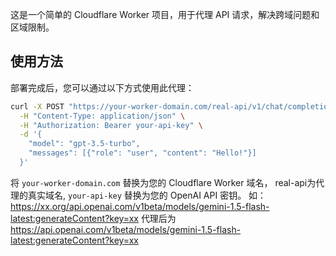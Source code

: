 这是一个简单的 Cloudflare Worker 项目，用于代理 API 请求，解决跨域问题和区域限制。

## 使用方法

部署完成后，您可以通过以下方式使用此代理：

```bash
curl -X POST "https://your-worker-domain.com/real-api/v1/chat/completions" \
  -H "Content-Type: application/json" \
  -H "Authorization: Bearer your-api-key" \
  -d '{
    "model": "gpt-3.5-turbo",
    "messages": [{"role": "user", "content": "Hello!"}]
  }'
```

将 `your-worker-domain.com` 替换为您的 Cloudflare Worker 域名， real-api为代理的真实域名, `your-api-key` 替换为您的 OpenAI API 密钥。
如：https://xx.org/api.openai.com/v1beta/models/gemini-1.5-flash-latest:generateContent?key=xx
   代理后为 https://api.openai.com/v1beta/models/gemini-1.5-flash-latest:generateContent?key=xx
